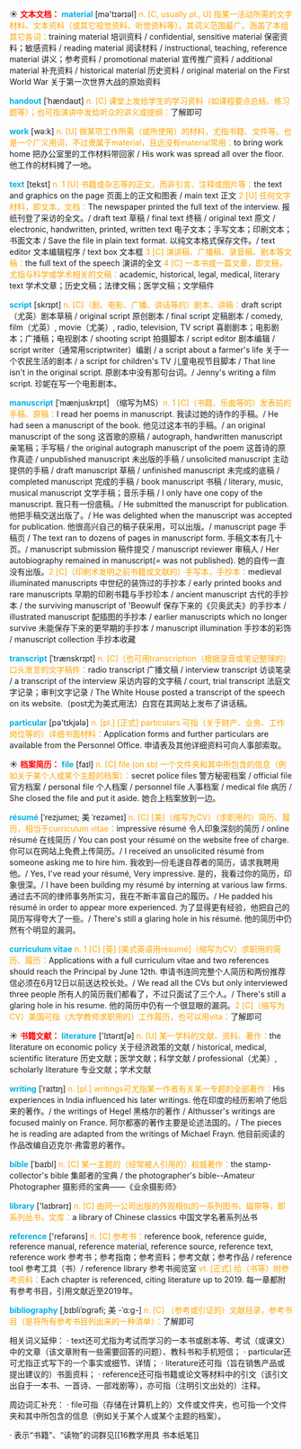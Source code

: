 ☀ <font color="red">**文本文档：**</font>
<font color="sky blue">**material**</font> [mə'tɪərɪəl] 
<font color="orange">n. [C, usually pl., U] 指某一活动所需的文字材料、文本资料（或其它视觉资料、听觉资料等）。其词义范围最广，涵盖了本组其它各词：</font>training material 培训资料 / confidential, sensitive material 保密资料；敏感资料 / reading material 阅读材料 / instructional, teaching, reference material 讲义；参考资料 / promotional material 宣传推广资料 / additional material 补充资料 / historical material 历史资料 / original material on the First World War 关于第一次世界大战的原始资料
           
<font color="sky blue">**handout**</font> [ˈhændaʊt]
<font color="orange">n. [C] 课堂上发给学生的学习资料（如课程要点总结、练习题等）；也可指演讲中发给听众的讲义或提纲：</font>了解即可

<font color="sky blue">**work**</font> [wə:k] 
<font color="orange">n. [U] 做某项工作所需（或所使用）的材料，尤指书籍、文件等。也是一个广义用词，不过隶属于material，且远没有material常用：</font>to bring work home 把办公室里的工作材料带回家 / His work was spread all over the floor. 他工作的材料摊了一地。

<font color="sky blue">**text**</font> [tekst] 
<font color="orange">n. 1 [U] 书籍或杂志等的正文，而非引言、注释或图片等：</font>the text and graphics on the page 页面上的正文和图表 / main text 正文 <font color="orange">2 [U] 任何文字材料，即文本，文档：</font>The newspaper printed the full text of the interview. 报纸刊登了采访的全文。/ draft text 草稿 / final text 终稿 / original text 原文 / electronic, handwritten, printed, written text 电子文本；手写文本；印刷文本；书面文本 / Save the file in plain text format. 以纯文本格式保存文件。/ text editor 文本编辑程序 / text box 文本框 <font color="orange">3 [C] 演讲稿、广播稿、录音稿、剧本等文稿：</font>the full text of the speech 演讲的全文 <font color="orange">4 [C] 一本书或一篇文章，即文稿，尤指与科学或学术相关的文稿：</font>academic, historical, legal, medical, literary text 学术文章；历史文稿；法律文稿；医学文稿；文学稿件

<font color="sky blue">**script**</font> [skrɪpt]
<font color="orange">n. [C]（剧、电影、广播、讲话等的）剧本、讲稿：</font>draft script（尤英）剧本草稿 / original script 原创剧本 / final script 定稿剧本 / comedy, film（尤英）, movie（尤美）, radio, television, TV script 喜剧剧本；电影剧本；广播稿；电视剧本 / shooting script 拍摄脚本 / script editor 剧本编辑 / script writer（通常用scriptwriter）编剧 / a script about a farmer's life 关于一个农民生活的剧本 / a script for children's TV 儿童电视节目脚本 / That line isn't in the original script. 原剧本中没有那句台词。/ Jenny's writing a film script. 珍妮在写一个电影剧本。
           
<font color="sky blue">**manuscript**</font> [ˈmænjuskrɪpt]
（缩写为MS）<font color="orange">n. 1 [C]（书籍、乐曲等的）发表前的手稿、原稿：</font>I read her poems in manuscript. 我读过她的诗作的手稿。/ He had seen a manuscript of the book. 他见过这本书的手稿。/ an original manuscript of the song 这首歌的原稿 / autograph, handwritten manuscript 亲笔稿；手写稿 / the original autograph manuscript of the poem 这首诗的原作真迹 / unpublished manuscript 未出版的手稿 / unsolicited manuscript 主动提供的手稿 / draft manuscript 草稿 / unfinished manuscript 未完成的底稿 / completed manuscript 完成的手稿 / book manuscript 书稿 / literary, music, musical manuscript 文学手稿；音乐手稿 / I only have one copy of the manuscript. 我只有一份底稿。/ He submitted the manuscript for publication. 他把手稿交送出版了。/ He was delighted when the manuscript was accepted for publication. 他很高兴自己的稿子获采用，可以出版。/ manuscript page 手稿页 / The text ran to dozens of pages in manuscript form. 手稿文本有几十页。/ manuscript submission 稿件提交 / manuscript reviewer 审稿人 / Her autobiography remained in manuscript(= was not published). 她的自传一直没有出版。<font color="orange">2 [C]（印刷术发明之前书籍或文献的）手写本，手抄本：</font>medieval illuminated manuscripts 中世纪的装饰过的手抄本 / early printed books and rare manuscripts 早期的印刷书籍与手抄珍本 / ancient manuscript 古代的手抄本 / the surviving manuscript of 'Beowulf 保存下来的《贝奥武夫》的手抄本 / illustrated manuscript 配插图的手抄本 / earlier manuscripts which no longer survive 未能保存下来的更早期的手抄本 / manuscript illumination 手抄本的彩饰 / manuscript collection 手抄本收藏
           
<font color="sky blue">**transcript**</font> [ˈtrænskrɪpt]
<font color="orange">n. [C]（也可用transcription（根据录音或笔记整理的）口头发言的文字稿件：</font>radio transcript 广播文稿 / interview transcript 访谈笔录 / a transcript of the interview 采访内容的文字稿 / court, trial transcript 法庭文字记录；审判文字记录 / The White House posted a transcript of the speech on its website.（post尤为美式用法）白宫在其网站上发布了讲话稿。

<font color="sky blue">**particular**</font> [pə'tɪkjələ] 
<font color="orange">n. [pl.] [正式] particulars 可指（关于财产、业务、工作岗位等的）详细书面材料：</font>Application forms and further particulars are available from the Personnel Office. 申请表及其他详细资料可向人事部索取。

☀ <font color="red">**档案简历：**</font>
<font color="sky blue">**file**</font> [faɪl]
<font color="orange">n. [C] file (on sb) 一个文件夹和其中所包含的信息（例如关于某个人或某个主题的档案）：</font>secret police files 警方秘密档案 / official file 官方档案 / personal file 个人档案 / personnel file 人事档案 / medical file 病历 / She closed the file and put it aside. 她合上档案放到一边。
           
<font color="sky blue">**résumé**</font> [ˈrezjumeɪ; 美 ˈrezəmeɪ]
<font color="orange">n. [C] [美]（缩写为CV）（求职用的）简历、履历，相当于curriculum vitae：</font>impressive résumé 令人印象深刻的简历 / online résumé 在线简历 / You can post your résumé on the website free of charge. 你可以在网站上免费上传简历。/ I received an unsolicited résumé from someone asking me to hire him. 我收到—份毛遂自荐者的简历，请求我聘用他。/ Yes, I've read your résumé, Very impressive. 是的，我看过你的简历，印象很深。/ I have been building my résumé by interning at various law firms. 通过去不同的律师事务所实习，我在不断丰富自己的履历。/ He padded his résumé in order to appear more experienced. 为了显得更有经验，他把自己的简历写得夸大了一些。/ There's still a glaring hole in his résumé. 他的简历中仍然有个明显的漏洞。

<font color="sky blue">**curriculum vitae**</font>
<font color="orange">n. 1 [C] [英] [美式英语用résumé]（缩写为CV）求职用的简历、履历：</font>Applications with a full curriculum vitae and two references should reach the Principal by June 12th. 申请书连同完整个人简历和两份推荐信必须在6月12日以前送达校长处。/ We read all the CVs but only interviewed three people 所有人的简历我们都看了，不过只面试了三个人。/ There's still a glaring hole in his resume. 他的简历中仍有一个很显眼的漏洞。<font color="orange">2 [C]（缩写为CV）美国可指（大学教师求职用的）工作履历，也可以用vita：</font>了解即可

☀ <font color="red">**书籍文献：**</font>
<font color="sky blue">**literature**</font> ['lɪtərɪtʃə] 
<font color="orange">n. [U] 某一学科的文献、资料、著作：</font>the literature on economic policy 关于经济政策的文献 / historical, medical, scientific literature 历史文献；医学文献；科学文献 / professional（尤美）, scholarly literature 专业文献；学术文献
           
<font color="sky blue">**writing**</font> [ˈraɪtɪŋ]
<font color="orange">n. [pl.] writings可尤指某一作者有关某一专题的全部著作：</font>His experiences in India influenced his later writings. 他在印度的经历影响了他后来的著作。/ the writings of Hegel 黑格尔的著作 / Althusser's writings are focused mainly on France. 阿尔都塞的著作主要是论述法国的。/ The pieces he is reading are adapted from the writings of Michael Frayn. 他目前阅读的作品改编自迈克尔·弗雷恩的著作。
           
<font color="sky blue">**bible**</font> [ˈbaɪbl]
<font color="orange">n. [C] 某一主题的（经常被人引用的）权威著作：</font>the stamp-collector's bible 集邮者的宝典 / the photographer's bible--Amateur Photographer 摄影师的宝典——《业余摄影师》

<font color="sky blue">**library**</font> ['laɪbrərɪ] 
<font color="orange">n. [C] 由同一公司出版的外观相似的一系列图书、磁带等，即系列丛书，文库：</font>a library of Chinese classics 中国文学名著系列丛书

<font color="sky blue">**reference**</font> ['refərəns] 
<font color="orange">n. [C] 参考书：</font>reference book, reference guide, reference manual, reference material, reference source, reference text, reference work 参考书；参考指南；参考资料；参考文献；参考作品 / reference tool 参考工具（书）/ reference library 参考书阅览室 <font color="orange">vt. [正式] 给（书等）附参考资料：</font>Each chapter is referenced, citing literature up to 2019. 每一章都附有参考书目，引用文献近至2019年。
           
<font color="sky blue">**bibliography**</font> [ˌbɪbliˈɒgrəfi; 美 -ˈɑ:g-]
<font color="orange">n. [C] （参考或引证的）文献目录，参考书目（是将所有参考书目列出来的一种清单）：</font>了解即可
 
相关词义延伸：
· text还可尤指为考试而学习的一本书或剧本等、考试（或课文）中的文章（该文章附有一些需要回答的问题）、教科书和手机短信；
· particular还可尤指正式写下的一个事实或细节、详情；
· literature还可指（旨在销售产品或提出建议的）书面资料；
· reference还可指书籍或论文等材料中的引文（该引文出自于一本书、一首诗、一部戏剧等），亦可指（注明引文出处的）注释。

周边词汇补充：
· file可指（存储在计算机上的）文件或文件夹，也可指一个文件夹和其中所包含的信息（例如关于某个人或某个主题的档案）。

· 表示“书籍”、“读物”的词群见[[16教学用具 书本纸笔]]
